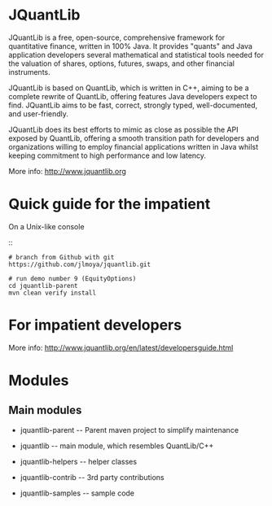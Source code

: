 # JQuantLib

JQuantLib is a free, open-source, comprehensive framework for
quantitative finance, written in 100% Java. It provides "quants" and
Java application developers several mathematical and statistical tools
needed for the valuation of shares, options, futures, swaps, and other
financial instruments.

JQuantLib is based on QuantLib, which is written in C++, aiming to be a
complete rewrite of QuantLib, offering features Java developers expect
to find. JQuantLib aims to be fast, correct, strongly typed,
well-documented, and user-friendly.

JQuantLib does its best efforts to mimic as close as possible the API
exposed by QuantLib, offering a smooth transition path for developers
and organizations willing to employ financial applications written in
Java whilst keeping commitment to high performance and low latency.

More info: http://www.jquantlib.org

Quick guide for the impatient
=============================

On a Unix-like console

::

    # branch from Github with git
    https://github.com/jlmoya/jquantlib.git

    # run demo number 9 (EquityOptions)
    cd jquantlib-parent
    mvn clean verify install

For impatient developers
========================

More info: http://www.jquantlib.org/en/latest/developersguide.html

Modules
=======

Main modules
------------

-  jquantlib-parent -- Parent maven project to simplify maintenance

-  jquantlib -- main module, which resembles QuantLib/C++

-  jquantlib-helpers -- helper classes

-  jquantlib-contrib -- 3rd party contributions

-  jquantlib-samples -- sample code
